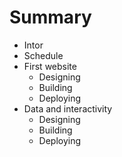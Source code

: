 # Summary

* Intor
* Schedule
* First website
   * Designing
   * Building
   * Deploying
* Data and interactivity
   * Designing
   * Building
   * Deploying

